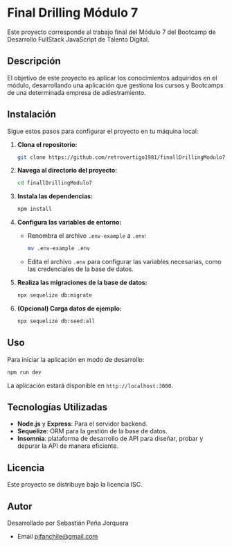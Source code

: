 
# Final Drilling Módulo 7

Este proyecto corresponde al trabajo final del Módulo 7 del Bootcamp de Desarrollo FullStack JavaScript de Talento Digital.

## Descripción

El objetivo de este proyecto es aplicar los conocimientos adquiridos en el módulo, desarrollando una aplicación que gestiona los cursos y Bootcamps de una determinada empresa de adiestramiento.

## Instalación

Sigue estos pasos para configurar el proyecto en tu máquina local:

1. **Clona el repositorio:**
   ```bash
   git clone https://github.com/retrovertigo1981/finallDrillingModulo7.git
   ```
2. **Navega al directorio del proyecto:**
   ```bash
   cd finallDrillingModulo7
   ```
3. **Instala las dependencias:**
   ```bash
   npm install
   ```
4. **Configura las variables de entorno:**
   - Renombra el archivo `.env-example` a `.env`:
     ```bash
     mv .env-example .env
     ```
   - Edita el archivo `.env` para configurar las variables necesarias, como las credenciales de la base de datos.

5. **Realiza las migraciones de la base de datos:**
   ```bash
   npx sequelize db:migrate
   ```
6. **(Opcional) Carga datos de ejemplo:**
   ```bash
   npx sequelize db:seed:all
   ```

## Uso

Para iniciar la aplicación en modo de desarrollo:

```bash
npm run dev
```

La aplicación estará disponible en `http://localhost:3000`.



## Tecnologías Utilizadas

- **Node.js** y **Express**: Para el servidor backend.
- **Sequelize**: ORM para la gestión de la base de datos.
- **Insomnia**: plataforma de desarrollo de API para diseñar, probar y depurar la API de manera eficiente.


## Licencia

Este proyecto se distribuye bajo la licencia ISC. 

## Autor

Desarrollado por Sebastián Peña Jorquera 
- Email <pjfanchile@gmail.com>



 